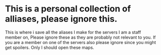 This is a personal collection of alliases, please ignore this.  
===============================  

This is where i save all the aliases I make for the servers I am a staff member on, Please ignore these as they are probably not relevant to you. If you are a member on one of the servers also please  ignore since you might get spoilers. Only I should open these maps.

